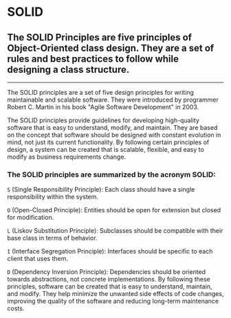 # SOLID

## The SOLID Principles are five principles of Object-Oriented class design. They are a set of rules and best practices to follow while designing a class structure.
--- 
The SOLID principles are a set of five design principles for writing maintainable and scalable software. They were introduced by programmer Robert C. Martin in his book "Agile Software Development" in 2003.

The SOLID principles provide guidelines for developing high-quality software that is easy to understand, modify, and maintain. They are based on the concept that software should be designed with constant evolution in mind, not just its current functionality. By following certain principles of design, a system can be created that is scalable, flexible, and easy to modify as business requirements change.

### The SOLID principles are summarized by the acronym SOLID:

```S``` (Single Responsibility Principle): Each class should have a single responsibility within the system.

```O``` (Open-Closed Principle): Entities should be open for extension but closed for modification.

```L``` (Liskov Substitution Principle): Subclasses should be compatible with their base class in terms of behavior.

```I``` (Interface Segregation Principle): Interfaces should be specific to each client that uses them.

```D``` (Dependency Inversion Principle): Dependencies should be oriented towards abstractions, not concrete implementations.
By following these principles, software can be created that is easy to understand, maintain, and modify. They help minimize the unwanted side effects of code changes, improving the quality of the software and reducing long-term maintenance costs.